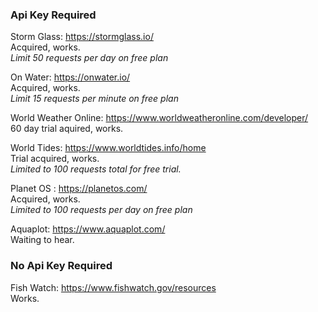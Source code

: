 ### Api Key Required  
  
Storm Glass: https://stormglass.io/  
   Acquired, works.  
   *Limit 50 requests per day on free plan*  
  
On Water: https://onwater.io/  
   Acquired, works.  
   *Limit 15 requests per minute on free plan*  
  
World Weather Online: https://www.worldweatheronline.com/developer/  
   60 day trial aquired, works.  
     
World Tides: https://www.worldtides.info/home  
   Trial acquired, works.  
   *Limited to 100 requests total for free trial.*  
  
Planet OS : https://planetos.com/  
   Acquired, works.  
   *Limited to 100 requests per day on free plan*  
  
Aquaplot: https://www.aquaplot.com/  
   Waiting to hear.  
  
  
### No Api Key Required  
Fish Watch: https://www.fishwatch.gov/resources  
   Works.  
  